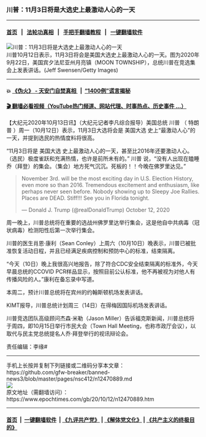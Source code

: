 ### 川普：11月3日将是大选史上最激动人心的一天
------------------------

#### [首页](https://github.com/gfw-breaker/banned-news3/blob/master/README.md) &nbsp;&nbsp;|&nbsp;&nbsp; [法轮功真相](https://github.com/begood0513/basic/blob/master/README.md)  &nbsp;&nbsp;|&nbsp;&nbsp; [手把手翻墙教程](https://github.com/gfw-breaker/guides/wiki)  &nbsp;&nbsp;|&nbsp;&nbsp; [一键翻墙软件](https://github.com/gfw-breaker/nogfw/blob/master/README.md)  



<div><img alt="川普：11月3日将是大选史上最激动人心的一天" class="attachment-djy_600_400 size-djy_600_400 wp-post-image" src="https://i.epochtimes.com/assets/uploads/2020/09/GettyImages-1228660876-600x400.jpg"/>
<div class="caption">
 川普10月12日表示，11月3日将会是美国大选史上最激动人心的一天。图为2020年9月22日，美国宾夕法尼亚州月亮镇（MOON TOWNSHIP），总统川普在竞选集会上发表讲话。(Jeff Swensen/Getty Images)
</div></div><hr/>

#### 💥 [《伪火》 - 天安门自焚真相 ](http://158.247.195.190:10000/videos/blog/weihuo.html)&nbsp; |&nbsp; [“1400例”谎言揭秘  ](http://158.247.195.190:10000/videos/blog/jiexi1400.html)

#### [ 🎬  翻墙必看视频（YouTube热门频道、网站代理、时事热点、历史事件 ...）](https://github.com/gfw-breaker/links/blob/master/banned.md)

<div><p>
 【大纪元2020年10月13日讯】（大纪元记者李凡综合报导）美国总统
 <ok href="https://www.epochtimes.com/gb/tag/%E5%B7%9D%E6%99%AE.html">
  川普
 </ok>
 （
 <ok href="https://www.epochtimes.com/gb/tag/%E7%89%B9%E6%9C%97%E6%99%AE.html">
  特朗普
 </ok>
 ）周一（10月12日）表示，11月3日大选将会是
 <ok href="https://www.epochtimes.com/gb/tag/%E7%BE%8E%E5%9B%BD%E5%A4%A7%E9%80%89.html">
  美国大选
 </ok>
 史上“最激动人心”的一天，并提到选民的热情度料将很高。
</p>
<p>
 “11月3日将是
 <ok href="https://www.epochtimes.com/gb/tag/%E7%BE%8E%E5%9B%BD%E5%A4%A7%E9%80%89.html">
  美国大选
 </ok>
 史上最激动人心的一天，甚至比2016年还要激动人心。（选民）极度雀跃和充满热情，也许是前所未有的。”
 <ok href="https://www.epochtimes.com/gb/tag/%E5%B7%9D%E6%99%AE.html">
  川普
 </ok>
 说，“没有人出现在瞌睡乔（拜登）的集会。（集会）地方死气沉沉。死板的！！今晚在佛罗里达见。”
</p>
<p>
</p>
<blockquote class="twitter-tweet">
 <p dir="ltr" lang="en">
  November 3rd. will be the most exciting day in U.S. Election History, even more so than 2016. Tremendous excitement and enthusiasm, like perhaps never seen before. Nobody showing up to Sleepy Joe Rallies. Places are DEAD. Stiff!!! See you in Florida tonight.
 </p>
 <p>
  — Donald J. Trump (@realDonaldTrump)
  <ok href="https://twitter.com/realDonaldTrump/status/1315665495383781376?ref_src=twsrc%5Etfw">
   October 12, 2020
  </ok>
 </p>
</blockquote>
<p>
 <p>
  周一晚上，川普总统将在重要的选战州佛罗里达举行集会，这是他自中共病毒（冠状病毒）检测阳性后第一次举行集会。
 </p>
 <p>
  川普的医生肖恩·康利（Sean Conley）上周六（10月10日）晚表示，川普已被批准恢复活动日程，并且已经满足疾病控制和预防中心的标准，结束隔离。
 </p>
 <p>
  “今天（10日）晚上我很高兴地报告，除了符合CDC安全结束隔离的标准外，今天早晨总统的CCOVID PCR样品显示，按照目前公认标准，他不再被视为对他人有传播风险的人。”康利在备忘录中写道。
 </p>
 <p>
  本周二，预计川普总统将在宾州的约翰斯顿机场发表讲话。
 </p>
 <p>
  KIMT报导，川普总统计划周三（14日）在得梅因国际机场发表讲话。
 </p>
 <p>
  川普竞选团队高级顾问杰森‧米勒（Jason Miller）告诉福克斯新闻，川普总统将于周四，即10月15日举行市民大会（Town Hall Meeting，也称市政厅会议），以取代与民主党总统提名人乔‧拜登举行的视讯辩论会。
 </p>
 <p>
  责任编辑：李缘#
 </p>
</p></div>
<hr/>
手机上长按并复制下列链接或二维码分享本文章：<br/>
https://github.com/gfw-breaker/banned-news3/blob/master/pages/nsc412/n12470889.md <br/>
<a href='https://github.com/gfw-breaker/banned-news3/blob/master/pages/nsc412/n12470889.md'><img src='https://github.com/gfw-breaker/banned-news3/blob/master/pages/nsc412/n12470889.md.png'/></a> <br/>
原文地址（需翻墙访问）：https://www.epochtimes.com/gb/20/10/12/n12470889.htm


------------------------
#### [首页](https://github.com/gfw-breaker/banned-news3/blob/master/README.md) &nbsp;|&nbsp; [一键翻墙软件](https://github.com/gfw-breaker/nogfw/blob/master/README.md) &nbsp;| [《九评共产党》](https://github.com/gfw-breaker/9ping.md/blob/master/README.md#九评之一评共产党是什么) | [《解体党文化》](https://github.com/gfw-breaker/jtdwh.md/blob/master/README.md) | [《共产主义的终极目的》](https://github.com/gfw-breaker/gczydzjmd.md/blob/master/README.md)


<img src='http://gfw-breaker.win/banned-news3/pages/nsc412/n12470889.md' width='0px' height='0px'/>